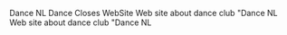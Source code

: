 Dance NL Dance Closes WebSite
Web site about dance club "Dance NL
Web site about dance club "Dance NL
